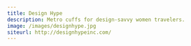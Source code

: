 ```yaml
---
title: Design Hype
description: Metro cuffs for design-savvy women travelers.
image: /images/designhype.jpg
siteurl: http://designhypeinc.com/
---
```

